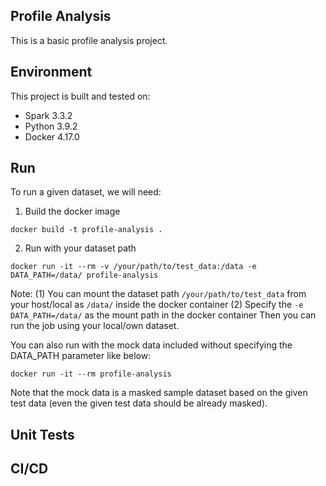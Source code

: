 Profile Analysis
----

This is a basic profile analysis project.

## Environment

This project is built and tested on:
- Spark 3.3.2
- Python 3.9.2
- Docker 4.17.0

## Run

To run a given dataset, we will need:

1. Build the docker image

```shell
docker build -t profile-analysis .
```

2. Run with your dataset path

```shell
docker run -it --rm -v /your/path/to/test_data:/data -e DATA_PATH=/data/ profile-analysis
```

Note:
(1) You can mount the dataset path `/your/path/to/test_data` from your host/local as `/data/` inside the docker container
(2) Specify the `-e DATA_PATH=/data/` as the mount path in the docker container
Then you can run the job using your local/own dataset.

You can also run with the mock data included without specifying the DATA_PATH parameter like below:

```shell
docker run -it --rm profile-analysis
```

Note that the mock data is a masked sample dataset based on the given test data (even the given test data should be already masked).

## Unit Tests

## CI/CD
